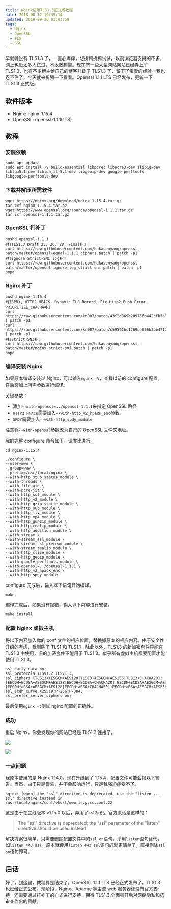 ```yaml
---
title: Nginx启用TLS1.3正式版教程
date: 2018-08-12 19:39:14
updated: 2018-09-30 01:03:50
tags:
  - Nginx
  - OpenSSL
  - TLS
  - SSL
---
```


早就听说有 TLS1.3 了，一直心痒痒，想折腾折腾试试。以前浏览器支持的不多，网上也没太多人试过，不太敢趟雷。现在有一些大型网站网站已经弄上了 TLS1.3，也有不少博主给自己的博客升级了 TLS1.3 了，留下了宝贵的经验。我也忍不住了，今天就来折腾一下看看。Openssl 1.1.1 LTS 已经发布，更新一下 TLS1.3 正式版。

<!--more-->

## 软件版本

- Nginx: nginx-1.15.4
- OpenSSL: openssl-1.1.1(LTS)

## 教程

### 安装依赖

```shell
sudo apt update
sudo apt install -y build-essential libpcre3 libpcre3-dev zlib1g-dev liblua5.1-dev libluajit-5.1-dev libgeoip-dev google-perftools libgoogle-perftools-dev
```

### 下载并解压所需软件

```shell
wget https://nginx.org/download/nginx-1.15.4.tar.gz
tar zxf nginx-1.15.4.tar.gz
wget https://www.openssl.org/source/openssl-1.1.1.tar.gz
tar zxf openssl-1.1.1.tar.gz
```

### OpenSSL 打补丁

```shell
pushd openssl-1.1.1
#打TLS1.3 Draft 23, 26, 28, Final补丁
curl https://raw.githubusercontent.com/hakasenyang/openssl-patch/master/openssl-equal-1.1.1_ciphers.patch | patch -p1
#打ignore Strict-SNI log补丁
curl https://raw.githubusercontent.com/hakasenyang/openssl-patch/master/openssl-ignore_log_strict-sni.patch | patch -p1
popd
```

### Nginx 补丁

```shell
pushd nginx-1.15.4
#打SPDY, HTTP2 HPACK, Dynamic TLS Record, Fix Http2 Push Error, PRIORITIZE_CHACHA补丁
curl https://raw.githubusercontent.com/kn007/patch/43f2d869b209756b442cfbfa861d653d993f16fe/nginx.patch | patch -p1
curl https://raw.githubusercontent.com/kn007/patch/c59592bc1269ba666b3bb471243c5212b50fd608/nginx_auto_using_PRIORITIZE_CHACHA.patch | patch -p1
#打Strict-SNI补丁
curl https://raw.githubusercontent.com/hakasenyang/openssl-patch/master/nginx_strict-sni.patch | patch -p1
popd
```

### 编译安装 Nginx

如果原本编译安装过 Nginx，可以输入`nginx -V`，查看以前的 configure 配置。在后面加上所需参数进行编译。

关键参数：

- 添加`--with-openssl=../openssl-1.1.1`来指定 OpenSSL 路径
- `HTTP2 HPACK`需要加入`--with-http_v2_hpack_enc`参数。
- `SPDY`需要加入`--with-http_spdy_module`

注意将`--with-openssl`参数改为自己的 OpenSSL 文件夹地址。

我的完整 configure 命令如下，请类比进行。

```shell
cd nginx-1.15.4

./configure \
--user=www \
--group=www \
--prefix=/usr/local/nginx \
--with-http_stub_status_module \
--with-threads \
--with-file-aio \
--with-pcre-jit \
--with-http_ssl_module \
--with-http_v2_module \
--with-http_gzip_static_module \
--with-http_sub_module \
--with-http_flv_module \
--with-http_mp4_module \
--with-http_gunzip_module \
--with-http_realip_module \
--with-http_addition_module \
--with-stream \
--with-stream_ssl_module \
--with-stream_ssl_preread_module \
--with-stream_realip_module \
--with-http_slice_module \
--with-http_geoip_module \
--with-google_perftools_module \
--with-openssl=../openssl-1.1.1 \
--with-http_v2_hpack_enc \
--with-http_spdy_module
```

configure 完成后，输入以下语句开始编译。

```shell
make
```

编译完成后，如果没有报错，输入以下内容进行安装。

```shell
make install
```

### 配置 Nginx 虚拟主机

将以下内容加入你的 conf 文件的相应位置，替换掉原本的相应内容。由于安全性升级的考虑，我删除了 TLS1 和 TLS1.1。除此以外，TLS1.3 的新加密套件只能在 TLS1.3 中使用，旧的加密套件不能用于 TLS1.3。似乎所有虚拟主机都要配置才能使用 TLS1.3。

```shell
ssl_early_data on;
ssl_protocols TLSv1.2 TLSv1.3;
ssl_ciphers [TLS13+AESGCM+AES128|TLS13+AESGCM+AES256|TLS13+CHACHA20]:[EECDH+ECDSA+AESGCM+AES128|EECDH+ECDSA+CHACHA20]:EECDH+ECDSA+AESGCM+AES256:EECDH+ECDSA+AES128+SHA:EECDH+ECDSA+AES256+SHA:[EECDH+aRSA+AESGCM+AES128|EECDH+aRSA+CHACHA20]:EECDH+aRSA+AESGCM+AES256:EECDH+aRSA+AES128+SHA:EECDH+aRSA+AES256+SHA:RSA+AES128+SHA:RSA+AES256+SHA:RSA+3DES;
ssl_ecdh_curve X25519:P-256:P-384;
ssl_prefer_server_ciphers on;
```

最后使用`nginx -t`测试 nginx 配置的正确性。

### 成功

重启 Nginx，你会发现你的网站已经是 TLS1.3 连接了。

![](https://img.iszy.xyz/20190318215152.png)

![](https://img.iszy.xyz/20190318215203.png)

### 一点问题

我原本使用的是 Nginx 1.14.0，现在升级到了 1.15.4，配置文件可能会报以下警告。当然，由于只是警告，并不会影响运行，只是我强迫症受不了。

```
nginx: [warn] the "ssl" directive is deprecated, use the "listen ... ssl" directive instead in /usr/local/nginx/conf/vhost/www.iszy.cc.conf:22
```

这是由于在主线版本 v1.15.0 以后，弃用了`ssl`标识。官方原话是这样的：

> The "ssl" directive is deprecated; the "ssl" parameter of the "listen" directive should be used instead.

解决方案很简单，只需要删除配置文件中的`ssl on`语句，采用`listen`语句替代，如`listen 443 ssl`。原本就使用`listen 443 ssl`语句的就更简单了，直接删除`ssl on`语句即可。

## 后话

好了，到这里，教程算是结束了。OpenSSL 1.1.1 LTS 已经正式发布了，TLS1.3 也已经正式公布。现阶段，Nginx、Apache 等主流 web 服务器还没有官方支持，还需要通过打补丁的方式进行支持。期待 TLS1.3 全面铺开后对网络隐私和抗审查作出的贡献。
